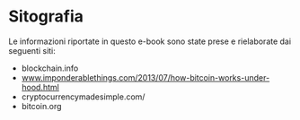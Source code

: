 # Sitografia

Le informazioni riportate in questo e-book sono state prese e rielaborate dai seguenti siti:

- blockchain.info
- www.imponderablethings.com/2013/07/how-bitcoin-works-under-hood.html
- cryptocurrencymadesimple.com/
- bitcoin.org
